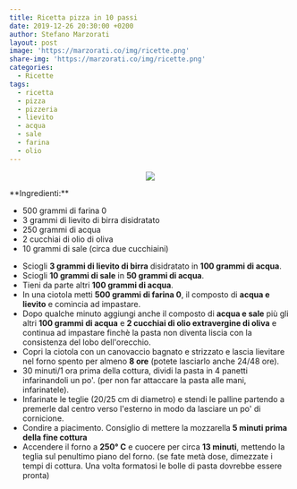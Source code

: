 ```yaml
---
title: Ricetta pizza in 10 passi
date: 2019-12-26 20:30:00 +0200
author: Stefano Marzorati
layout: post
image: 'https://marzorati.co/img/ricette.png'
share-img: 'https://marzorati.co/img/ricette.png'
categories:
  - Ricette
tags:
  - ricetta
  - pizza
  - pizzeria
  - lievito
  - acqua
  - sale
  - farina
  - olio
---
```

<p align="center">
  <img src="https://marzorati.co/img/post/pizza.jpg">
</p>   
**Ingredienti:**   

  - 500 grammi di farina 0
  - 3 grammi di lievito di birra disidratato
  - 250 grammi di acqua
  - 2 cucchiai di olio di oliva
  - 10 grammi di sale (circa due cucchiaini)

* Sciogli **3 grammi di lievito di birra** disidratato in **100 grammi di acqua**.
* Sciogli **10 grammi di sale** in **50 grammi di acqua**.
* Tieni da parte altri **100 grammi di acqua**.
* In una ciotola metti **500 grammi di farina 0**, il composto di **acqua e lievito** e comincia ad impastare.
* Dopo qualche minuto aggiungi anche il composto di **acqua e sale** più gli altri **100 grammi di acqua** e **2 cucchiai di olio extravergine di oliva** e continua ad impastare finchè la pasta non diventa liscia con la consistenza del lobo dell'orecchio.
* Copri la ciotola con un canovaccio bagnato e strizzato e lascia lievitare nel forno spento per almeno **8 ore** (potete lasciarlo anche 24/48 ore).
* 30 minuti/1 ora prima della cottura, dividi la pasta in 4 panetti infarinandoli un po'. (per non far attaccare la pasta alle mani, infarinatele).
* Infarinate le teglie (20/25 cm di diametro) e stendi le palline partendo a premerle dal centro verso l'esterno in modo da lasciare un po' di cornicione.
* Condire a piacimento. Consiglio di mettere la mozzarella **5 minuti prima della fine cottura**
* Accendere il forno a **250° C** e cuocere per circa **13 minuti**, mettendo la teglia sul penultimo piano del forno. (se fate metà dose, dimezzate i tempi di cottura. Una volta formatosi le bolle di pasta dovrebbe essere pronta)